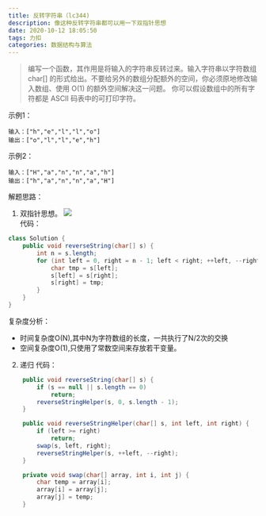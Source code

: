 ```yaml
---
title: 反转字符串（lc344)
description: 像这种反转字符串都可以用一下双指针思想
date: 2020-10-12 18:05:50
tags: 力扣
categories: 数据结构与算法
---
```

> 编写一个函数，其作用是将输入的字符串反转过来。输入字符串以字符数组 char[] 的形式给出。不要给另外的数组分配额外的空间，你必须原地修改输入数组、使用 O(1) 的额外空间解决这一问题。
你可以假设数组中的所有字符都是 ASCII 码表中的可打印字符。

示例1：
```
输入：["h","e","l","l","o"]
输出：["o","l","l","e","h"]
```
示例2：
```
输入：["H","a","n","n","a","h"]
输出：["h","a","n","n","a","H"]
```
解题思路：   
1.  双指针思想。
![](https://pic.downk.cc/item/5f842d171cd1bbb86bf253d8.png)  
代码：
```java
class Solution {
    public void reverseString(char[] s) {
        int n = s.length;
        for (int left = 0, right = n - 1; left < right; ++left, --right) {
            char tmp = s[left];
            s[left] = s[right];
            s[right] = tmp;
        }
    }
}
```
复杂度分析：  

+  时间复杂度O(N),其中N为字符数组的长度，一共执行了N/2次的交换
+  空间复杂度O(1),只使用了常数空间来存放若干变量。


2. 递归
代码： 
```java
    public void reverseString(char[] s) {
        if (s == null || s.length == 0)
            return;
        reverseStringHelper(s, 0, s.length - 1);
    }

    public void reverseStringHelper(char[] s, int left, int right) {
        if (left >= right)
            return;
        swap(s, left, right);
        reverseStringHelper(s, ++left, --right);
    }

    private void swap(char[] array, int i, int j) {
        char temp = array[i];
        array[i] = array[j];
        array[j] = temp;
    }
```